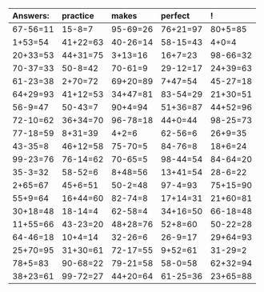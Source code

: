 | Answers: | practice | makes | perfect | ! |
| :--- | :--- | :--- | :--- | :--- |
| 67-56=11 | 15-8=7 | 95-69=26 | 76+21=97 | 80+5=85 | 
| 1+53=54 | 41+22=63 | 40-26=14 | 58-15=43 | 4+0=4 | 
| 20+33=53 | 44+31=75 | 3+13=16 | 16+7=23 | 98-66=32 | 
| 70-37=33 | 50-8=42 | 70-61=9 | 29-12=17 | 24+39=63 | 
| 61-23=38 | 2+70=72 | 69+20=89 | 7+47=54 | 45-27=18 | 
| 64+29=93 | 41+12=53 | 34+47=81 | 83-54=29 | 21+30=51 | 
| 56-9=47 | 50-43=7 | 90+4=94 | 51+36=87 | 44+52=96 | 
| 72-10=62 | 36+34=70 | 96-78=18 | 44+0=44 | 98-25=73 | 
| 77-18=59 | 8+31=39 | 4+2=6 | 62-56=6 | 26+9=35 | 
| 43-35=8 | 46+12=58 | 75-70=5 | 84-76=8 | 18+6=24 | 
| 99-23=76 | 76-14=62 | 70-65=5 | 98-44=54 | 84-64=20 | 
| 35-3=32 | 58-52=6 | 8+48=56 | 13+41=54 | 28-6=22 | 
| 2+65=67 | 45+6=51 | 50-2=48 | 97-4=93 | 75+15=90 | 
| 55+9=64 | 16+44=60 | 82-74=8 | 17+14=31 | 21+60=81 | 
| 30+18=48 | 18-14=4 | 62-58=4 | 34+16=50 | 66-18=48 | 
| 11+55=66 | 43-23=20 | 48+28=76 | 52+8=60 | 50-22=28 | 
| 64-46=18 | 10+4=14 | 32-26=6 | 26-9=17 | 29+64=93 | 
| 25+70=95 | 31+30=61 | 72-17=55 | 9+52=61 | 31-29=2 | 
| 78+5=83 | 90-68=22 | 79-21=58 | 58-0=58 | 62+32=94 | 
| 38+23=61 | 99-72=27 | 44+20=64 | 61-25=36 | 23+65=88 | 
